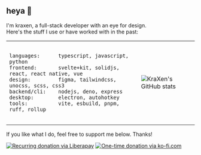 ## heya 👋
<!--<table>
  <tr>
    <td>

**I build**
- 🎨 Custom themes and UserStyles in **SCSS** & **CSS**
- 👨‍💻 Websites & Electron apps in **TypeScript** and **JavaScript**
- 🛠 Utility scripts & CLI in **Python** and **AutoHotkey**
  
**Frameworks & tools I enjoy**  
[![svelte](https://img.shields.io/badge/Svelte-FF3E00?style=for-the-badge&logo=svelte&logoColor=white)](https://svelte.dev)
[![vite](https://img.shields.io/badge/Vite-B73BFE?style=for-the-badge&logo=vite&logoColor=ffce26)](https://vitejs.dev)
[![pnpm](https://img.shields.io/badge/pnpm-F69220?style=for-the-badge&logo=pnpm&logoColor=white)](https://pnpm.io)
[![unocss](https://img.shields.io/badge/Uno-333333?style=for-the-badge&logo=unocss)](https://unocss.dev)
[![ruff](https://img.shields.io/badge/ruff-FCC21B?style=for-the-badge&logo=ruff&logoColor=333333)](https://github.com/astral-sh/ruff)  
**I want to learn:**  
[![kotlin](https://img.shields.io/badge/kotlin-7F52FF?style=for-the-badge&logo=kotlin&logoColor=ffd12e)](https://kotlinlang.org)
[![jetpack-compose](https://img.shields.io/badge/Compose-4285F4?style=for-the-badge&logo=jetpack-compose&logoColor=white)](https://developer.android.com/jetpack/compose)
[![godot](https://img.shields.io/badge/godot-478CBF?style=for-the-badge&logo=godot-engine&logoColor=white)](https://godotengine.org)
[![rust](https://img.shields.io/badge/rust-f78735?style=for-the-badge&logo=rust)](https://www.rust-lang.org)  
    </td>
    <td>
![KraXen's GitHub stats](https://github-readme-stats.vercel.app/api?username=KraXen72&count_private=true&show_icons=true&theme=tokyonight&include_all_commits=true&disable_animations=true&card_width=370&hide_rank=true&rank_icon=github)
    </td>
  </tr>
</table>-->

I'm kraxen, a full-stack developer with an eye for design.  
Here's the stuff I use or have worked with in the past:  

<table>
	<tr>
		<td>
			<pre><code>
languages:		typescript, javascript, python  
frontend:		svelte+kit, solidjs, react, react native, vue
design: 		figma, tailwindcss, unocss, scss, css3  
backend/cli:	nodejs, deno, express  
desktop:		electron, autohotkey  
tools:			vite, esbuild, pnpm, ruff, rollup
			</code></pre>
		</td>
		<td>
<img alt="KraXen's GitHub stats" src="https://github-readme-stats.vercel.app/api?username=KraXen72&count_private=true&show_icons=true&theme=tokyonight&include_all_commits=true&disable_animations=true&card_width=320&hide_rank=true&rank_icon=github" />
 		</td>
	</tr>
</table>
  
If you like what I do, feel free to support me below. Thanks!  
  
[![Recurring donation via Liberapay](https://liberapay.com/assets/widgets/donate.svg)](https://liberapay.com/KraXen72)
[![One-time donation via ko-fi.com](https://ko-fi.com/img/githubbutton_sm.svg)](https://ko-fi.com/kraxen72)

<!--```
languages:		typescript, javascript, python  
frontend:		svelte(& kit), solidjs, react, react native, vue
design: 		figma, tailwindcss, unocss, scss, css3  
backend/cli:	nodejs, deno, express  
desktop:		electron, autohotkey  
tools:			vite, esbuild, pnpm, ruff, rollup
```-->

<!--**languages:**  
![typescript](https://img.shields.io/badge/typescript-%23007ACC.svg?style=for-the-badge&logo=typescript&logoColor=white) 
![javascript](https://img.shields.io/badge/javascript-%23323330.svg?style=for-the-badge&logo=javascript&logoColor=%23F7DF1E) 
![Python](https://img.shields.io/badge/python-3670A0?style=for-the-badge&logo=python&logoColor=white)  
**frontend:**  
[![svelte](https://img.shields.io/badge/Svelte-FF3E00?style=for-the-badge&logo=svelte&logoColor=white)](https://svelte.dev) 
[![sveltekit](https://img.shields.io/badge/Sveltekit-FF3E00?style=for-the-badge&logo=svelte&logoColor=white)](https://svelte.dev) 
![SolidJS](https://img.shields.io/badge/SolidJS-446a9e?style=for-the-badge&logo=solid&logoColor=c8c9cb) 
![React](https://img.shields.io/badge/react-%2320232a.svg?style=for-the-badge&logo=react&logoColor=%2361DAFB) 
![React Native](https://img.shields.io/badge/react_native-%2320232a.svg?style=for-the-badge&logo=react&logoColor=%2361DAFB)  
**design:**  
![Figma](https://img.shields.io/badge/figma-%23F24E1E.svg?style=for-the-badge&logo=figma&logoColor=white) 
![TailwindCSS](https://img.shields.io/badge/tailwind-%2338B2AC.svg?style=for-the-badge&logo=tailwind-css&logoColor=white) 
[![unocss](https://img.shields.io/badge/UnoCSS-333333?style=for-the-badge&logo=unocss)](https://unocss.dev) 
![SCSS](https://img.shields.io/badge/SCSS-hotpink.svg?style=for-the-badge&logo=SASS&logoColor=white) 
![CSS3](https://img.shields.io/badge/css3-%231572B6.svg?style=for-the-badge&logo=css3&logoColor=white)  
**backend/cli:**  
![NodeJS](https://img.shields.io/badge/node-6DA55F?style=for-the-badge&logo=node.js&logoColor=white) 
![Deno](https://img.shields.io/badge/deno-000000?style=for-the-badge&logo=deno&logoColor=white)  
**desktop:**  
![Electron.js](https://img.shields.io/badge/Electron-2f3242?style=for-the-badge&logo=Electron&logoColor=white) 
![AutoHotkey](https://img.shields.io/badge/AHK-3f617e?style=for-the-badge&logo=autohotkey&logoColor=fff)  
**tools:**  
[![vite](https://img.shields.io/badge/Vite-B73BFE?style=for-the-badge&logo=vite&logoColor=ffce26)](https://vitejs.dev) 
![esbuild](https://img.shields.io/badge/esbuild-FFCF00?logo=esbuild&logoColor=000&style=for-the-badge) 
[![pnpm](https://img.shields.io/badge/pnpm-F69220?style=for-the-badge&logo=pnpm&logoColor=white)](https://pnpm.io) 
[![ruff](https://img.shields.io/badge/ruff-FCC21B?style=for-the-badge&logo=ruff&logoColor=333333)](https://github.com/astral-sh/ruff) 
![rollup](https://img.shields.io/badge/rollup-EC4A3F?logo=rollupdotjs&logoColor=fff&style=for-the-badge)

I'm currently using fedora with the kde plasma 6 desktop environment.  
i want to learn:  
[![kotlin](https://img.shields.io/badge/kotlin-7F52FF?style=for-the-badge&logo=kotlin&logoColor=ffd12e)](https://kotlinlang.org)
[![jetpack-compose](https://img.shields.io/badge/Compose-4285F4?style=for-the-badge&logo=jetpack-compose&logoColor=white)](https://developer.android.com/jetpack/compose)
[![godot](https://img.shields.io/badge/godot-478CBF?style=for-the-badge&logo=godot-engine&logoColor=white)](https://godotengine.org)
[![rust](https://img.shields.io/badge/rust-f78735?style=for-the-badge&logo=rust)](https://www.rust-lang.org)  
-->

<!-- [![C](https://img.shields.io/badge/C-00599C?style=for-the-badge&logo=c&logoColor=white)](https://github.com/KraXen72/slovak_kyria) -->
